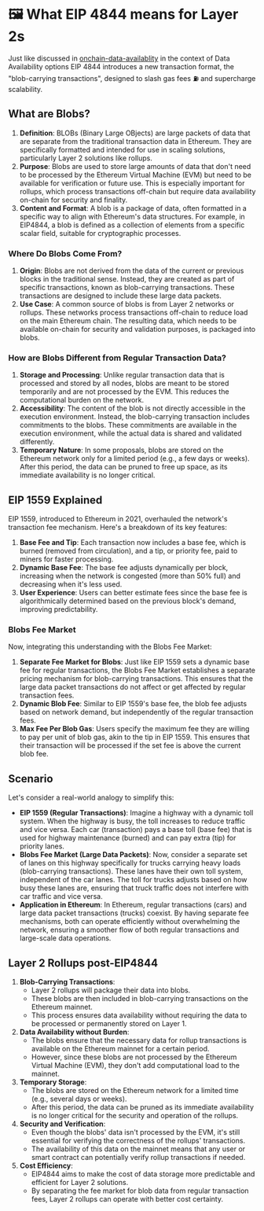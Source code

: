 # 🖼 What EIP 4844 means for Layer 2s

Just like discussed in [onchain-data-availablity](../../general-layer-2-knowledge/data-availability/onchain-data-availablity/ "mention") in the context of Data Availability options EIP 4844 introduces a new transaction format, the "blob-carrying transactions", designed to slash gas fees :fuelpump: and supercharge scalability.

## **What are Blobs?**

1. **Definition**: BLOBs (Binary Large OBjects) are large packets of data that are separate from the traditional transaction data in Ethereum. They are specifically formatted and intended for use in scaling solutions, particularly Layer 2 solutions like rollups.
2. **Purpose**: Blobs are used to store large amounts of data that don't need to be processed by the Ethereum Virtual Machine (EVM) but need to be available for verification or future use. This is especially important for rollups, which process transactions off-chain but require data availability on-chain for security and finality.
3. **Content and Format**: A blob is a package of data, often formatted in a specific way to align with Ethereum's data structures. For example, in EIP4844, a blob is defined as a collection of elements from a specific scalar field, suitable for cryptographic processes.

### **Where Do Blobs Come From?**

1. **Origin**: Blobs are not derived from the data of the current or previous blocks in the traditional sense. Instead, they are created as part of specific transactions, known as blob-carrying transactions. These transactions are designed to include these large data packets.
2. **Use Case**: A common source of blobs is from Layer 2 networks or rollups. These networks process transactions off-chain to reduce load on the main Ethereum chain. The resulting data, which needs to be available on-chain for security and validation purposes, is packaged into blobs.

### **How are Blobs Different from Regular Transaction Data?**

1. **Storage and Processing**: Unlike regular transaction data that is processed and stored by all nodes, blobs are meant to be stored temporarily and are not processed by the EVM. This reduces the computational burden on the network.
2. **Accessibility**: The content of the blob is not directly accessible in the execution environment. Instead, the blob-carrying transaction includes commitments to the blobs. These commitments are available in the execution environment, while the actual data is shared and validated differently.
3. **Temporary Nature**: In some proposals, blobs are stored on the Ethereum network only for a limited period (e.g., a few days or weeks). After this period, the data can be pruned to free up space, as its immediate availability is no longer critical.

## **EIP 1559 Explained**

EIP 1559, introduced to Ethereum in 2021, overhauled the network's transaction fee mechanism. Here's a breakdown of its key features:

1. **Base Fee and Tip**: Each transaction now includes a base fee, which is burned (removed from circulation), and a tip, or priority fee, paid to miners for faster processing.
2. **Dynamic Base Fee**: The base fee adjusts dynamically per block, increasing when the network is congested (more than 50% full) and decreasing when it's less used.
3. **User Experience**: Users can better estimate fees since the base fee is algorithmically determined based on the previous block's demand, improving predictability.

### **Blobs Fee Market**

Now, integrating this understanding with the Blobs Fee Market:

1. **Separate Fee Market for Blobs**: Just like EIP 1559 sets a dynamic base fee for regular transactions, the Blobs Fee Market establishes a separate pricing mechanism for blob-carrying transactions. This ensures that the large data packet transactions do not affect or get affected by regular transaction fees.
2. **Dynamic Blob Fee**: Similar to EIP 1559's base fee, the blob fee adjusts based on network demand, but independently of the regular transaction fees.
3. **Max Fee Per Blob Gas**: Users specify the maximum fee they are willing to pay per unit of blob gas, akin to the tip in EIP 1559. This ensures that their transaction will be processed if the set fee is above the current blob fee.

## **Scenario**

Let's consider a real-world analogy to simplify this:

* **EIP 1559 (Regular Transactions)**: Imagine a highway with a dynamic toll system. When the highway is busy, the toll increases to reduce traffic and vice versa. Each car (transaction) pays a base toll (base fee) that is used for highway maintenance (burned) and can pay extra (tip) for priority lanes.
* **Blobs Fee Market (Large Data Packets)**: Now, consider a separate set of lanes on this highway specifically for trucks carrying heavy loads (blob-carrying transactions). These lanes have their own toll system, independent of the car lanes. The toll for trucks adjusts based on how busy these lanes are, ensuring that truck traffic does not interfere with car traffic and vice versa.
* **Application in Ethereum**: In Ethereum, regular transactions (cars) and large data packet transactions (trucks) coexist. By having separate fee mechanisms, both can operate efficiently without overwhelming the network, ensuring a smoother flow of both regular transactions and large-scale data operations.

## **Layer 2 Rollups post-EIP4844**

1. **Blob-Carrying Transactions**:
   * Layer 2 rollups will package their data into blobs.
   * These blobs are then included in blob-carrying transactions on the Ethereum mainnet.
   * This process ensures data availability without requiring the data to be processed or permanently stored on Layer 1.
2. **Data Availability without Burden**:
   * The blobs ensure that the necessary data for rollup transactions is available on the Ethereum mainnet for a certain period.
   * However, since these blobs are not processed by the Ethereum Virtual Machine (EVM), they don't add computational load to the mainnet.
3. **Temporary Storage**:
   * The blobs are stored on the Ethereum network for a limited time (e.g., several days or weeks).
   * After this period, the data can be pruned as its immediate availability is no longer critical for the security and operation of the rollups.
4. **Security and Verification**:
   * Even though the blobs' data isn't processed by the EVM, it's still essential for verifying the correctness of the rollups' transactions.
   * The availability of this data on the mainnet means that any user or smart contract can potentially verify rollup transactions if needed.
5. **Cost Efficiency**:
   * EIP4844 aims to make the cost of data storage more predictable and efficient for Layer 2 solutions.
   * By separating the fee market for blob data from regular transaction fees, Layer 2 rollups can operate with better cost certainty.
